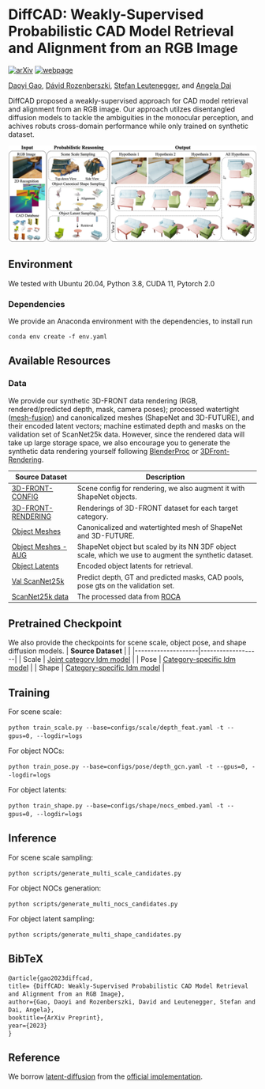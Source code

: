 # DiffCAD: Weakly-Supervised Probabilistic CAD Model Retrieval and Alignment from an RGB Image
[![arXiv](https://img.shields.io/badge/📃-arXiv%20-red.svg)](https://arxiv.org/abs/2311.18610)
[![webpage](https://img.shields.io/badge/🌐-Website%20-blue.svg)](https://daoyig.github.io/DiffCAD/) 

[Daoyi Gao](https://daoyig.github.io/), [Dávid Rozenberszki](https://rozdavid.github.io/), [Stefan Leutenegger](https://srl.cit.tum.de/members/leuteneg), and [Angela Dai](https://www.3dunderstanding.org/index.html)

DiffCAD proposed a weakly-supervised approach for CAD model retrieval and alignment from an RGB image. Our approach utilzes disentangled diffusion models to tackle the ambiguities in the monocular perception, and achives robuts cross-domain performance while only trained on synthetic dataset.

![DiffCAD](assets/teaser.jpg)


## Environment

We tested with Ubuntu 20.04, Python 3.8, CUDA 11, Pytorch 2.0

### Dependencies

We provide an Anaconda environment with the dependencies, to install run

```
conda env create -f env.yaml
```

## Available Resources

### Data
We provide our synthetic 3D-FRONT data rendering (RGB, rendered/predicted depth, mask, camera poses); processed watertight ([mesh-fusion](https://github.com/autonomousvision/occupancy_networks/tree/master/external/mesh-fusion)) and canonicalized meshes (ShapeNet and 3D-FUTURE), and their encoded latent vectors; machine estimated depth and masks on the validation set of ScanNet25k data. However, since the rendered data will take up large storage space, we also encourage you to generate the synthetic data rendering yourself following [BlenderProc](https://github.com/DLR-RM/BlenderProc) or [3DFront-Rendering](https://github.com/yinyunie/BlenderProc-3DFront).

| **Source Dataset**  |       **Description**        |
|--------------------| --------------|
| [3D-FRONT-CONFIG](https://syncandshare.lrz.de/getlink/fiMLEHNEu87SA4gTHcQkuB/3D-FRONT-CONFIG) | Scene config for rendering, we also augment it with ShapeNet objects. |
| [3D-FRONT-RENDERING](https://syncandshare.lrz.de/getlink/fiQUDhpSxJV3HJjQx66Ngb/3D-FRONT-RENDER) | Renderings of 3D-FRONT dataset for each target category. |
| [Object Meshes](https://syncandshare.lrz.de/getlink/fiQWpWzs5qSeXrt2JStEbT/Mesh)  | Canonicalized and watertighted mesh of ShapeNet and 3D-FUTURE. |
| [Object Meshes - AUG](https://syncandshare.lrz.de/getlink/fiAhSmZduitQM8FeLEU4Yy/Mesh-AUG)  | ShapeNet object but scaled by its NN 3DF object scale, which we use to augment the synthetic dataset. |
| [Object Latents](https://syncandshare.lrz.de/getlink/fi53KQjYS2MJgKdgc3zzAo/Latents) |  Encoded object latents for retrieval. |
| [Val ScanNet25k](https://syncandshare.lrz.de/getlink/fiKQasexdTsyRfqQV6YQSU/Scan2CAD_processed) | Predict depth, GT and predicted masks, CAD pools, pose gts on the validation set. |
| [ScanNet25k data](https://drive.google.com/drive/folders/1JbPidWsfcLyUswYQsulZN8HDFBTdoQog) | The processed data from [ROCA](https://github.com/cangumeli/ROCA) |



## Pretrained Checkpoint
We also provide the checkpoints for scene scale, object pose, and shape diffusion models.
| **Source Dataset** |                     |
|--------------------|-------------------|
| Scale | [Joint category ldm model](https://syncandshare.lrz.de/getlink/fiEuyDe5EusDujuetyk9UN/scale) |
| Pose | [Category-specific ldm model](https://syncandshare.lrz.de/getlink/fiSMR6RAwVS5ucGh2e9Mvu/pose) |
| Shape | [Category-specific ldm model](https://syncandshare.lrz.de/getlink/fiEdb3iPSjPg8QdcAnJ7ou/shape) |


## Training
For scene scale:

```python train_scale.py --base=configs/scale/depth_feat.yaml -t --gpus=0, --logdir=logs```

For object NOCs:

```python train_pose.py --base=configs/pose/depth_gcn.yaml -t --gpus=0, --logdir=logs```

For object latents:

```python train_shape.py --base=configs/shape/nocs_embed.yaml -t --gpus=0, --logdir=logs```


## Inference
For scene scale sampling:

```python scripts/generate_multi_scale_candidates.py```

For object NOCs generation:

```python scripts/generate_multi_nocs_candidates.py```

For object latent sampling:

```python scripts/generate_multi_shape_candidates.py```

## BibTeX

```
@article{gao2023diffcad,
title= {DiffCAD: Weakly-Supervised Probabilistic CAD Model Retrieval and Alignment from an RGB Image},
author={Gao, Daoyi and Rozenberszki, David and Leutenegger, Stefan and Dai, Angela},
booktitle={ArXiv Preprint},
year={2023}
}

```

## Reference
We borrow [latent-diffusion](https://arxiv.org/abs/2112.10752) from the [official implementation](https://github.com/CompVis/latent-diffusion).
